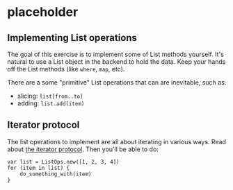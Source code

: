 # placeholder

## Implementing List operations

The goal of this exercise is to implement some of List methods yourself.
It's natural to use a List object in the backend to hold the data. 
Keep your hands off the List methods (like `where`, `map`, etc).

There are a some "primitive" List operations that can are inevitable, such as:

* slicing: `list[from..to]`
* adding: `list.add(item)`

## Iterator protocol

The list operations to implement are all about iterating in various ways.
Read about [the iterator protocol][iter].
Then you'll be able to do:

```wren
var list = ListOps.new([1, 2, 3, 4])
for (item in list) {
    do_something_with(item)
}
```

[iter]: https://wren.io/control-flow.html#the-iterator-protocol
